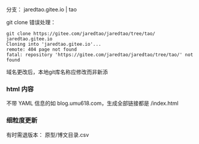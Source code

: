 分支：
jaredtao.gitee.io | tao


git clone 错误处理：
```
git clone https://gitee.com/jaredtao/jaredtao/tree/tao/ jaredtao.gitee.io
Cloning into 'jaredtao.gitee.io'...
remote: 404 page not found
fatal: repository 'https://gitee.com/jaredtao/jaredtao/tree/tao/' not found
```

域名更改后，本地git库名称应修改而非新添

### html 内容

不带 YAML 信息的如 blog.umu618.com，生成全部链接都是 /index.html

### 细粒度更新

有时需退版本： 原型/博文目录.csv